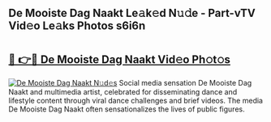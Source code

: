 ## De Mooiste Dag Naakt Le𝚊k𝚎d N𝚞𝚍e - Part-vTV Vid𝚎o Le𝚊ks Photos s6i6n

# <h2><a href="http://fb4xm6.evod.top/?m=De+Mooiste+Dag+Naakt">🔗 👉🔴 De Mooiste Dag Naakt Vid𝚎o Ph𝚘t𝚘s</a></h2>

[![De Mooiste Dag Naakt N𝚞d𝚎s](https://i.imgur.com/8V9OHl7.gif)](http://fb4xm6.evod.top/?m=De+Mooiste+Dag+Naakt)
Social media sensation De Mooiste Dag Naakt and multimedia artist, celebrated for disseminating dance and lifestyle content through viral dance challenges and brief videos. The media De Mooiste Dag Naakt often sensationalizes the lives of public figures. 
